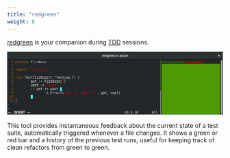 ```yaml
---
title: "redgreen"
weight: 8
---
```


[redgreen](https://github.com/rhcarvalho/redgreen) is your companion during
[TDD](https://en.wikipedia.org/wiki/Test-driven_development) sessions.

<img src="images/redgreen.png" alt="redgreen screenshot" class="img-thumbnail">

This tool provides instantaneous feedback about the current state of a test
suite, automatically triggered whenever a file changes. It shows a green or red
bar and a history of the previous test runs, useful for keeping track of clean
refactors from green to green.
